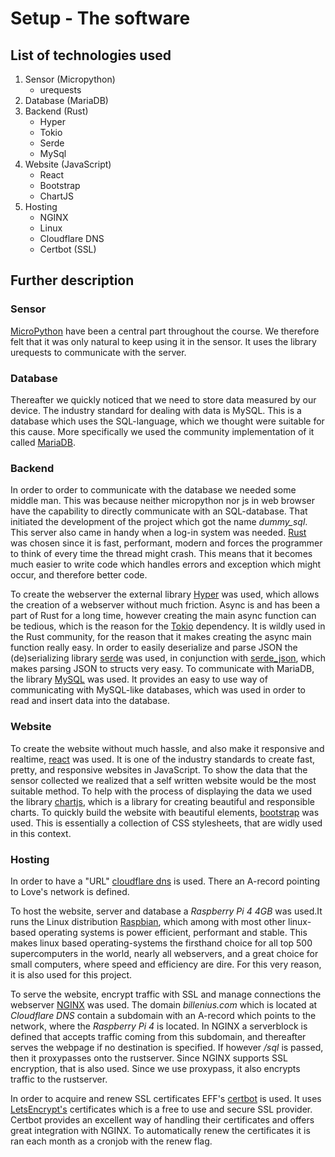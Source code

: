 # Setup - The software

## List of technologies used

1. Sensor (Micropython)
    - urequests
2. Database (MariaDB)
3. Backend (Rust)
    - Hyper
    - Tokio
    - Serde
    - MySql
4. Website (JavaScript)
    - React
    - Bootstrap
    - ChartJS
5. Hosting
    - NGINX
    - Linux
    - Cloudflare DNS
    - Certbot (SSL)

## Further description

### Sensor

[MicroPython](https://micropython.org/) have been a central part throughout the course. We therefore felt that it was only natural to keep using it in the sensor. It uses the library urequests to communicate with the server.

### Database

Thereafter we quickly noticed that we need to store data measured by our device. The industry standard for dealing with data is MySQL. This is a database which uses the SQL-language, which we thought were suitable for this cause. More specifically we used the community implementation of it called [MariaDB](https://mariadb.org/).

### Backend

In order to order to communicate with the database we needed some middle man. This was because neither micropython nor js in web browser have the capability to directly communicate with an SQL-database. That initiated the development of the project which got the name _dummy_sql_. This server also came in handy when a log-in system was needed. [Rust](https://www.rust-lang.org/) was chosen since it is fast, performant, modern and forces the programmer to think of every time the thread might crash. This means that it becomes much easier to write code which handles errors and exception which might occur, and therefore better code.

To create the webserver the external library [Hyper](https://crates.io/crates/hyper) was used, which allows the creation of a webserver without much friction. Async is and has been a part of Rust for a long time, however creating the main async function can be tedious, which is the reason for the [Tokio](https://crates.io/crates/tokio) dependency. It is wildly used in the Rust community, for the reason that it makes creating the async main function really easy. In order to easily deserialize and parse JSON the (de)serializing library [serde](https://crates.io/crates/serde) was used, in conjunction with [serde_json](https://crates.io/crates/serde_json), which makes parsing JSON to structs very easy. To communicate with MariaDB, the library [MySQL](https://crates.io/crates/mysql) was used. It provides an easy to use way of communicating with MySQL-like databases, which was used in order to read and insert data into the database.

### Website

To create the website without much hassle, and also make it responsive and realtime, [react](https://reactjs.org/) was used. It is one of the industry standards to create fast, pretty, and responsive websites in JavaScript.
To show the data that the sensor collected we realized that a self written website would be the most suitable method. To help with the process of displaying the data we used the library [chartjs](https://www.chartjs.org/), which is a library for creating beautiful and responsible charts. To quickly build the website with beautiful elements, [bootstrap](https://getbootstrap.com/) was used. This is essentially a collection of CSS stylesheets, that are widly used in this context.

### Hosting

In order to have a "URL" [cloudflare dns](https://www.cloudflare.com/) is used. There an A-record pointing to Love's network is defined.

To host the website, server and database a _Raspberry Pi 4 4GB_ was used.It runs the Linux distribution [Raspbian](https://www.raspbian.org/), which among with most other linux-based operating systems is power efficient, performant and stable. This makes linux based operating-systems the firsthand choice for all top 500 supercomputers in the world, nearly all webservers, and a great choice for small computers, where speed and efficiency are dire. For this very reason, it is also used for this project.

To serve the website, encrypt traffic with SSL and manage connections the webserver [NGINX](https://www.nginx.com/) was used. The domain _billenius.com_ which is located at _Cloudflare DNS_ contain a subdomain with an A-record which points to the network, where the _Raspberry Pi 4_ is located. In NGINX a serverblock is defined that accepts traffic coming from this subdomain, and thereafter serves the webpage if no destination is specified. If however _/sql_ is passed, then it proxypasses onto the rustserver. Since NGINX supports SSL encryption, that is also used. Since we use proxypass, it also encrypts traffic to the rustserver.

In order to acquire and renew SSL certificates EFF's [certbot](https://certbot.eff.org/) is used. It uses [LetsEncrypt's](https://letsencrypt.org/) certificates which is a free to use and secure SSL provider.  Certbot provides an excellent way of handling their certificates and offers great integration with NGINX. To automatically renew the certificates it is ran each month as a cronjob with the renew flag.
